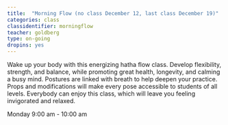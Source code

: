 ```yaml
---
title:  "Morning Flow (no class December 12, last class December 19)"
categories: class
classidentifier: morningflow
teacher: goldberg
type: on-going
dropins: yes
---
```

Wake up your body with this energizing hatha flow class. Develop flexibility, strength,
and balance, while promoting great health, longevity, and calming a busy mind. Postures
are linked with breath to help deepen your practice. Props and modifications will make
every pose accessible to students of all levels. Everybody can enjoy this class, which
will leave you feeling invigorated and relaxed.

Monday 9:00 am - 10:00 am

